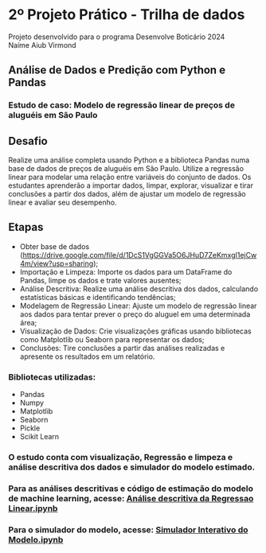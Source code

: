 # 2º Projeto Prático - Trilha de dados
Projeto desenvolvido para o programa Desenvolve Boticário 2024 </br>
Naíme Aiub Virmond

## Análise de Dados e Predição com Python e Pandas
### Estudo de caso: Modelo de regressão linear de preços de aluguéis em São Paulo

## Desafio
Realize uma análise completa usando Python e a biblioteca Pandas numa base de dados de preços de aluguéis em São Paulo. Utilize a regressão linear para modelar uma relação entre variáveis do conjunto de dados. Os estudantes aprenderão a importar dados, limpar, explorar, visualizar e tirar conclusões a partir dos dados, além de ajustar um modelo de regressão linear e avaliar seu desempenho.

## Etapas
- Obter base de dados (https://drive.google.com/file/d/1DcS1VgGGVa5O6JHuD7ZeKmxgI1ejCw4m/view?usp=sharing);
- Importação e Limpeza: Importe os dados para um DataFrame do Pandas, limpe os dados e trate valores ausentes;
- Análise Descritiva: Realize uma análise descritiva dos dados, calculando estatísticas básicas e identificando tendências;
- Modelagem de Regressão Linear: Ajuste um modelo de regressão linear aos dados para tentar prever o preço do aluguel em uma determinada área;
- Visualização de Dados: Crie visualizações gráficas usando bibliotecas como Matplotlib ou Seaborn para representar os dados;
- Conclusões: Tire conclusões a partir das análises realizadas e apresente os resultados em um relatório.

### Bibliotecas utilizadas: </br>
- Pandas
- Numpy
- Matplotlib
- Seaborn
- Pickle
- Scikit Learn


### O estudo conta com visualização, Regressão e limpeza e análise descritiva dos dados e simulador do modelo estimado.

### Para as análises descritivas e código de estimação do modelo de machine learning, acesse: <a href="https://github.com/naimeaiub/Modelo-de-regress-o-linear/blob/main/Projeto/An%C3%A1lise%20descritiva%20da%20Regressao%20Linear.ipynb">Análise descritiva da Regressao Linear.ipynb </a>

### Para o simulador do modelo, acesse: <a href="https://github.com/naimeaiub/Modelo-de-regress-o-linear/blob/main/Projeto/Simulador%20Interativo%20do%20Modelo.ipynb">Simulador Interativo do Modelo.ipynb </a>